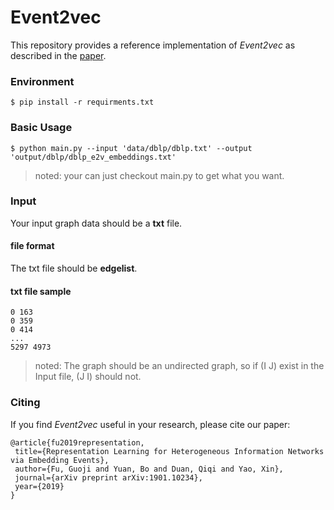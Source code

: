 # Event2vec
This repository provides a reference implementation of *Event2vec* as described in the [paper](https://arxiv.org/abs/1901.10234). 

### Environment
```
$ pip install -r requirments.txt
```

### Basic Usage
```
$ python main.py --input 'data/dblp/dblp.txt' --output 'output/dblp/dblp_e2v_embeddings.txt'
```
>noted: your can just checkout main.py to get what you want.

### Input
Your input graph data should be a **txt** file.

#### file format
The txt file should be **edgelist**.

#### txt file sample
	0 163
	0 359
	0 414
	...
	5297 4973

> noted: The graph should be an undirected graph, so if (I  J) exist in the Input file, (J  I) should not.

### Citing
If you find *Event2vec* useful in your research, please cite our paper:

	@article{fu2019representation,
     title={Representation Learning for Heterogeneous Information Networks via Embedding Events},
     author={Fu, Guoji and Yuan, Bo and Duan, Qiqi and Yao, Xin},
     journal={arXiv preprint arXiv:1901.10234},
     year={2019}
    }